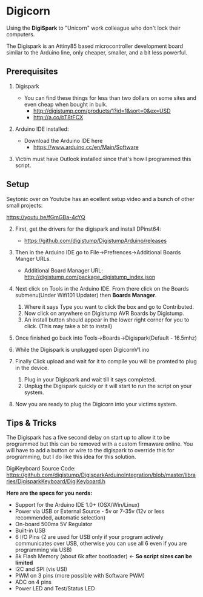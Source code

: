 # Digicorn
Using the **DigiSpark** to "Unicorn" work colleague who don't lock their computers.

The Digispark is an Attiny85 based microcontroller development board similar to the Arduino line, only cheaper, smaller, and a bit less powerful.

## Prerequisites
1. Digispark
    - You can find these things for less than two dollars on some sites and even cheap when bought in bulk.
        * http://digistump.com/products/1?id=1&sort=0&ex=USD
        * http://a.co/bT8tFCX

3. Arduino IDE installed:
    - Download the Arduino IDE here
        * https://www.arduino.cc/en/Main/Software

3. Victim must have Outlook installed since that's how I programmed this script. 




## Setup
Seytonic over on Youtube has an ecellent setup video and a bunch of other small projects:

https://youtu.be/fGmGBa-4cYQ

2. First, get the drivers for the digispark and install DPinst64:
    - https://github.com/digistump/DigistumpArduino/releases

3. Then in the Arduino IDE go to File->Prefrences->Additional Boards Manger URLs.
    - Additional Board Manager URL: http://digistump.com/package_digistump_index.json

4. Next click on Tools in the Arduino IDE. From there click on the Boards submenu(Under Wifi101 Updater) then **Boards Manager**.
    1. Where it says Type you want to click the box and go to Contributed. 
    2. Now click on anywhere on Digistump AVR Boards by Digistump.
    3. An install button should appear in the lower right corner for you to click. (This may take a bit to install)

5. Once finished go back into Tools->Boards->Digispark(Default - 16.5mhz)

6. While the Digispark is unplugged open DigicornV1.ino

7. Finally Click upload and wait for it to compile you will be promted to plug in the device.
    1. Plug in your Digispark and wait till it says completed.
    2. Unplug the Digispark quickly or it will start to run the script on your system.

8. Now you are ready to plug the Digicorn into your victims system.

## Tips & Tricks

The Digispark has a five second delay on start up to allow it to be programmed but this can be removed with a custom firmaware online. You will have to add a button or wire to the digispark to override this for programming, but I do like this idea for this solution.



DigiKeyboard Source Code: https://github.com/digistump/DigisparkArduinoIntegration/blob/master/libraries/DigisparkKeyboard/DigiKeyboard.h



**Here are the specs for you nerds:**

- Support for the Arduino IDE 1.0+ (OSX/Win/Linux)
- Power via USB or External Source - 5v or 7-35v (12v or less recommended, automatic selection)
- On-board 500ma 5V Regulator
- Built-in USB
- 6 I/O Pins (2 are used for USB only if your program actively communicates over USB, otherwise you can use all 6 even if you are programming via USB)
- 8k Flash Memory (about 6k after bootloader) <- **So script sizes can be limited**
- I2C and SPI (vis USI)
- PWM on 3 pins (more possible with Software PWM)
- ADC on 4 pins
- Power LED and Test/Status LED
